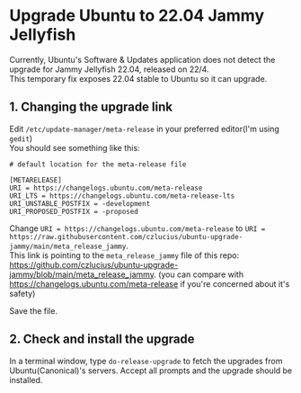 # Upgrade Ubuntu to 22.04 Jammy Jellyfish

Currently, Ubuntu's Software & Updates application does not detect the upgrade for Jammy Jellyfish 22.04, released on 22/4.  
This temporary fix exposes 22.04 stable to Ubuntu so it can upgrade.

## 1. Changing the upgrade link
   
Edit `/etc/update-manager/meta-release` in your preferred editor(I'm using `gedit`)  
You should see something like this:
```
# default location for the meta-release file

[METARELEASE]
URI = https://changelogs.ubuntu.com/meta-release
URI_LTS = https://changelogs.ubuntu.com/meta-release-lts
URI_UNSTABLE_POSTFIX = -development
URI_PROPOSED_POSTFIX = -proposed

```

Change
`URI = https://changelogs.ubuntu.com/meta-release` to `URI = https://raw.githubusercontent.com/czlucius/ubuntu-upgrade-jammy/main/meta_release_jammy`.  
This link is pointing to the `meta_release_jammy` file of this repo: https://github.com/czlucius/ubuntu-upgrade-jammy/blob/main/meta_release_jammy.
(you can compare with https://changelogs.ubuntu.com/meta-release if you're concerned about it's safety)

Save the file.

## 2. Check and install the upgrade

In a terminal window, type `do-release-upgrade` to fetch the upgrades from Ubuntu(Canonical)'s servers. Accept all prompts and the upgrade should be installed.
